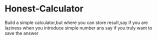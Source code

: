 # Honest-Calculator
Build a simple calculator,but where you can store result,say if you are laziness when you introduce simple number ans say if you truly want to save the answer
